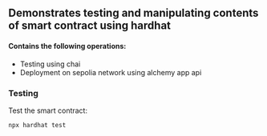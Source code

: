 ## Demonstrates testing and manipulating contents of smart contract using hardhat
#### Contains the following operations:
  - Testing using chai
  - Deployment on sepolia network using alchemy app api

### Testing
Test the smart contract:
   ```
   npx hardhat test
   ```
